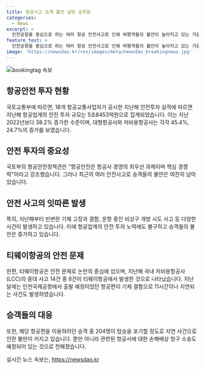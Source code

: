 ```yaml
---
title: 항공사고 승객 불안 실탄 승무원
categories:
  - News
excerpt: >
  인천공항을 중심으로 하는 여러 항공 안전사고로 인해 여행객들의 불안이 높아지고 있는 가운데, 국토교통부가 발표한 지난해의 안전 투자 실적과 향후 계획을 통해 항공업계의 안전에 대한 노력이 증가했음을 확인했다. 그러나 여전히 승객들의 우려는 해소되지 않고 있으며, 특히 티웨이항공을 중심으로 안전 문제와 지연 운항 사고가 지속적으로 발생하고 있는 것으로 나타났다. (단어 수: 106)
feature_text: >
  인천공항을 중심으로 하는 여러 항공 안전사고로 인해 여행객들의 불안이 높아지고 있는 가운데, 국토교통부가 발표한 지난해의 안전 투자 실적과 향후 계획을 통해 항공업계의 안전에 대한 노력이 증가했음을 확인했다. 그러나 여전히 승객들의 우려는 해소되지 않고 있으며, 특히 티웨이항공을 중심으로 안전 문제와 지연 운항 사고가 지속적으로 발생하고 있는 것으로 나타났다. (단어 수: 106)
image: 'https://newsdao.kr/res/images/meta/newsdao_breakingnews.jpg'
---
```


<p><img src="https://newsdao.kr/res/images/meta/newsdao_breakingnews.jpg" alt="bookingtag 속보" /></p>

<h2 data-ke-size="size26">항공안전 투자 현황</h2>

<p>국토교통부에 따르면, 18개 항공교통사업자가 공시한 지난해 안전투자 실적에 따르면 지난해 항공업계의 안전 투자 규모는 5조8453억원으로 집계되었습니다. 이는 지난 2022년보다 38.2% 증가한 수준이며, 대형항공사와 저비용항공사는 각각 45.4%, 24.7%의 증가를 보였습니다.</p>

<h2 data-ke-size="size26">안전 투자의 중요성</h2>

<p>국토부의 항공안전정책관은 "항공안전은 항공사 경영의 최우선 과제이며 핵심 경쟁력"이라고 강조했습니다. 그러나 최근의 여러 안전사고로 승객들의 불안은 여전히 남아 있습니다.</p>

<h2 data-ke-size="size26">안전 사고의 잇따른 발생</h2>

<p>특히, 지난해부터 빈번한 기체 고장과 결함, 운항 중인 비상구 개방 시도 사고 등 다양한 사건이 발생하고 있습니다. 이에 항공업계의 안전 투자 노력에도 불구하고 승객들의 불안은 증가하고 있습니다.</p>

<h2 data-ke-size="size26">티웨이항공의 안전 문제</h2>

<p>한편, 티웨이항공은 안전 문제로 논란의 중심에 섰으며, 지난해 국내 저비용항공사(LCC)의 중대 사고 14건 중 8건이 티웨이항공에서 발생한 것으로 나타났습니다. 지난달에는 인천국제공항에서 출발 예정이었던 항공편이 기체 결함으로 11시간이나 지연되는 사건도 발생하였습니다.</p>

<h2 data-ke-size="size26">승객들의 대응</h2>

<p>또한, 해당 항공편을 이용하려던 승객 중 204명이 탑승을 포기할 정도로 지연 사건으로 인한 불만이 커지고 있습니다. 뿐만 아니라 관련된 항공사에 대한 손해배상 청구 소송도 예정되어 있는 것으로 전해졌습니다.</p>
실시간 뉴스 속보는, <a href="https://newsdao.kr" rel="dofollow">https://newsdao.kr</a>



